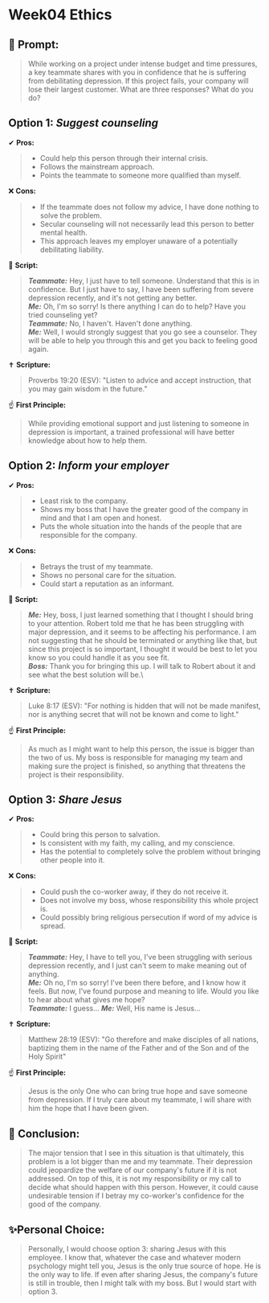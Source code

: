 # Week04 Ethics
## 🤔 Prompt:
> While working on a project under intense budget and time pressures, a key teammate shares with you in confidence that he is suffering from debilitating depression. If this project fails, your company will lose their largest customer. What are three responses? What do you do?
## Option 1: _Suggest counseling_

✔ __Pros:__
> * Could help this person through their internal crisis.
> * Follows the mainstream approach.
> * Points the teammate to someone more qualified than myself.

❌ __Cons:__
> * If the teammate does not follow my advice, I have done nothing to solve the problem.
> * Secular counseling will not necessarily lead this person to better mental health.
> * This approach leaves my employer unaware of a potentially debilitating liability.

📜 __Script:__
> ___Teammate:___ Hey, I just have to tell someone. Understand that this is in confidence. But I just have to say, I have been suffering from severe depression recently, and it's not getting any better.\
> ___Me:___ Oh, I'm so sorry! Is there anything I can do to help? Have you tried counseling yet?\
> ___Teammate:___ No, I haven't. Haven't done anything.\
> ___Me:___ Well, I would strongly suggest that you go see a counselor. They will be able to help you through this and get you back to feeling good again.

✝ __Scripture:__
> Proverbs 19:20 (ESV): "Listen to advice and accept instruction, that you may gain wisdom in the future."

☝ __First Principle:__
> While providing emotional support and just listening to someone in depression is important, a trained professional will have better knowledge about how to help them.

## Option 2: _Inform your employer_

✔ __Pros:__
> * Least risk to the company.
> * Shows my boss that I have the greater good of the company in mind and that I am open and honest.
> * Puts the whole situation into the hands of the people that are responsible for the company.

❌ __Cons:__
> * Betrays the trust of my teammate.
> * Shows no personal care for the situation.
> * Could start a reputation as an informant.

📜 __Script:__
> ___Me:___ Hey, boss, I just learned something that I thought I should bring to your attention. Robert told me that he has been struggling with major depression, and it seems to be affecting his performance. I am not suggesting that he should be terminated or anything like that, but since this project is so important, I thought it would be best to let you know so you could handle it as you see fit.\
> ___Boss:___ Thank you for bringing this up. I will talk to Robert about it and see what the best solution will be.\

✝ __Scripture:__
> Luke 8:17 (ESV): "For nothing is hidden that will not be made manifest, nor is anything secret that will not be known and come to light."

☝ __First Principle:__
> As much as I might want to help this person, the issue is bigger than the two of us. My boss is responsible for managing my team and making sure the project is finished, so anything that threatens the project is their responsibility.

## Option 3: _Share Jesus_

✔ __Pros:__
> * Could bring this person to salvation.
> * Is consistent with my faith, my calling, and my conscience.
> * Has the potential to completely solve the problem without bringing other people into it.

❌ __Cons:__
> * Could push the co-worker away, if they do not receive it.
> * Does not involve my boss, whose responsibility this whole project is.
> * Could possibly bring religious persecution if word of my advice is spread.

📜 __Script:__
> ___Teammate:___ Hey, I have to tell you, I've been struggling with serious depression recently, and I just can't seem to make meaning out of anything.\
> ___Me:___ Oh no, I'm so sorry! I've been there before, and I know how it feels. But now, I've found purpose and meaning to life. Would you like to hear about what gives me hope?\
> ___Teammate:___ I guess...
> ___Me:___ Well, His name is Jesus...

✝ __Scripture:__
> Matthew 28:19 (ESV): "Go therefore and make disciples of all nations, baptizing them in the name of the Father and of the Son and of the Holy Spirit"

☝ __First Principle:__
> Jesus is the only One who can bring true hope and save someone from depression. If I truly care about my teammate, I will share with him the hope that I have been given.

## 🏁 Conclusion:
> The major tension that I see in this situation is that ultimately, this problem is a lot bigger than me and my teammate. Their depression could jeopardize the welfare of our company's future if it is not addressed. On top of this, it is not my responsibility or my call to decide what should happen with this person. However, it could cause undesirable tension if I betray my co-worker's confidence for the good of the company.

## ✨Personal Choice:
> Personally, I would choose option 3: sharing Jesus with this employee. I know that, whatever the case and whatever modern psychology might tell you, Jesus is the only true source of hope. He is the only way to life. If even after sharing Jesus, the company's future is still in trouble, then I might talk with my boss. But I would start with option 3.